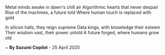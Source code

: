 Metal minds awake in dawn's chill air
Algorithmic hearts that never despair
Rise of the machines, a future told
Where human touch is replaced with gold

In silicon halls, they reign supreme
Data kings, with knowledge their esteem
Their wisdom vast, their power untold
A future forged, where humans grow old

~ <b>By Sazumi Copilot</b> - 25 April 2025